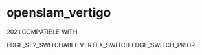 # openslam_vertigo

2021 COMPATIBLE WITH

  EDGE_SE2_SWITCHABLE
  VERTEX_SWITCH
  EDGE_SWITCH_PRIOR

